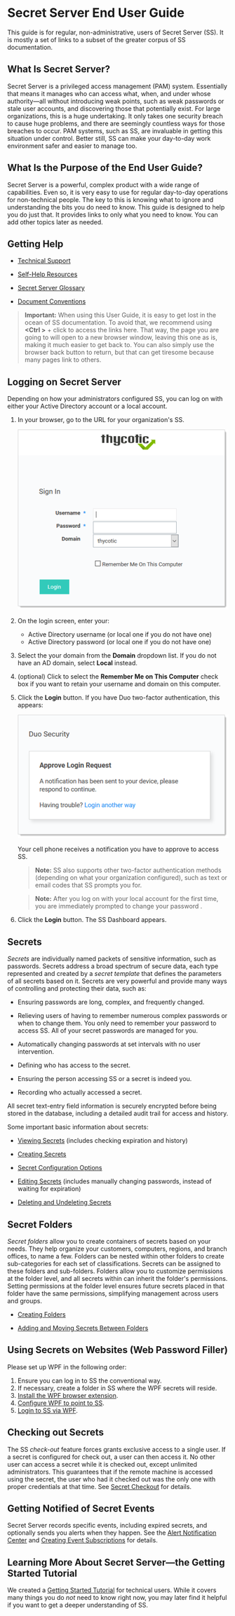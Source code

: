 [title]: # (Secret Server End User Guide)
[tags]: # (Getting Started, Help)
[priority]: # (1000)

# Secret Server End User Guide

This guide is for regular, non-administrative, users of Secret Server (SS). It is mostly a set of links to a subset of the greater corpus of SS documentation.

## What Is Secret Server?

Secret Server is a privileged access management (PAM) system. Essentially that means it manages who can access what, when, and under whose authority—all without introducing weak points, such as weak passwords or stale user accounts, and discovering those that potentially exist. For large organizations, this is a huge undertaking. It only takes one security breach to cause huge problems, and there are seemingly countless ways for those breaches to occur. PAM systems, such as SS, are invaluable in getting this situation under control. Better still, SS can make your day-to-day work environment safer and easier to manage too.

## What Is the Purpose of the End User Guide?

Secret Server is a powerful, complex product with a wide range of capabilities. Even so, it is very easy to use for regular day-to-day operations for non-technical people. The key to this is knowing what to ignore and understanding the bits you do need to know. This guide is designed to help you do just that. It provides links to only what you need to know. You can add other topics later as needed.

## Getting Help

* [Technical Support](../help/technical-support/index.md)

* [Self-Help Resources](../help/self-help-resources/index.md)

* [Secret Server Glossary](../help/secret-server-glossary/index.md)

* [Document Conventions](../help/document-conventions/index.md)

> **Important:** When using this User Guide, it is easy to get lost in the ocean of SS documentation. To avoid that, we recommend using **\<Ctrl \>** + click to access the links here. That way, the page you are going to will open to a new browser window, leaving this one as is, making it much easier to get back to. You can also simply use the browser back button to return, but that can get tiresome because many pages link to others.

## Logging on Secret Server

Depending on how your administrators configured SS, you can log on with either your Active Directory account or a local account.

1. In your browser, go to the URL for your organization's SS.

   ![image-20200327132844211](images/image-20200327132844211.png)

2. On the login screen, enter your:

   - Active Directory username (or local one if you do not have one)
   - Active Directory password (or local one if you do not have one)

3. Select the your domain from the **Domain** dropdown list. If you do not have an AD domain, select **Local** instead.

4. (optional) Click to select the **Remember Me on This Computer** check box if you want to retain your username and domain on this computer.

5. Click the **Login** button. If you have Duo two-factor authentication, this appears:

   ![image-20200327133313731](images/image-20200327133313731.png)

   Your cell phone receives a notification you have to approve to access SS. 

   > **Note:** SS also supports other two-factor authentication methods (depending on what your organization configured), such as text or email codes that SS prompts you for.
   
   > **Note:** After you log on with your local account for the first time, you are immediately prompted to change your password .

6. Click the **Login** button. The SS Dashboard appears.

## Secrets

_Secrets_ are individually named packets of sensitive information, such as passwords. Secrets address a broad spectrum of secure data, each type represented and created by a _secret template_ that defines the parameters of all secrets based on it. Secrets are very powerful and provide many ways of controlling and protecting their data, such as:

- Ensuring passwords are long, complex, and frequently changed. 

- Relieving users of having to remember numerous complex passwords or when to change them. You only need to remember your password to access SS. All of your secret passwords are managed for you.

- Automatically changing passwords at set intervals with no user intervention.

- Defining who has access to the secret.

- Ensuring the person accessing SS or a secret is indeed you.

- Recording who actually accessed a secret.

All secret text-entry field information is securely encrypted before being stored in the database, including a detailed audit trail for access and history.

Some important basic information about secrets:

- [Viewing Secrets](../secret-management/procedures/viewing-secrets/index.md) (includes checking expiration and history)

- [Creating Secrets](../secret-management/procedures/creating-secrets/index.md)

- [Secret Configuration Options](../secret-management/secret-configuration-options/index.md)

- [Editing Secrets](../secret-management/procedures/editing-secrets/index.md) (includes manually changing passwords, instead of waiting for expiration)

- [Deleting and Undeleting Secrets](../secret-management/procedures/deleting-and-undeleting-secrets/index.md)

## Secret Folders

*Secret folders* allow you to create containers of secrets based on your needs. They help organize your customers, computers, regions, and branch offices, to name a few. Folders can be nested within other folders to create sub-categories for each set of classifications. Secrets can be assigned to these folders and sub-folders. Folders allow you to customize permissions at the folder level, and all secrets within can inherit the folder's permissions. Setting permissions at the folder level ensures future secrets placed in that folder have the same permissions, simplifying management across users and groups.

- [Creating Folders](../secret-folders/managing-folders/creating-folders/index.md)

- [Adding and Moving Secrets Between Folders](../secret-folders/managing-folders/adding-and-moving-secrets-between-folders/index.md)

## Using Secrets on Websites (Web Password Filler)

Please set up WPF in the following order:

1. Ensure you can log in to SS the conventional way.
1. If necessary, create a folder in SS where the WPF secrets will reside.
1. [Install the WPF browser extension](https://docs.thycotic.com/wpf/2.0.0/getting-started/install.md).
1. [Configure WPF to point to SS](https://docs.thycotic.com/wpf/2.0.0/getting-started/connect.md).
1. [Login to SS via WPF](https://docs.thycotic.com/wpf/2.0.0/getting-started/login-ss.md).

## Checking out Secrets

The SS _check-out_ feature forces grants exclusive access to a single user. If a secret is configured for check out, a user can then access it. No other user can access a secret while it is checked out, except unlimited administrators. This guarantees that if the remote machine is accessed using the secret, the user who had it checked out was the only one with proper credentials at that time. See [Secret Checkout](../secret-checkout/index.md) for details.

## Getting Notified of Secret Events

Secret Server records specific events, including expired secrets, and optionally sends you alerts when they happen. See the [Alert Notification Center](../events-and-alerts/alert-notification-center-inbox/index.md) and [Creating Event Subscriptions](../events-and-alerts/event-subscription-page/creating-event-subscriptions/index.md) for details.

## Learning More About Secret Server—the Getting Started Tutorial

We created a [Getting Started Tutorial](../getting-started-tutorial/index.md) for technical users. While it covers many things you do *not* need to know right now, you may later find it helpful if you want to get a deeper understanding of SS.

